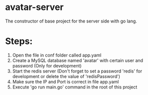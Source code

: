 # avatar-server
The constructor of base project for the server side with go lang.

# Steps:
 1. Open the file in conf folder called app.yaml
 2. Create a MySQL database named 'avatar' with certain user and password (Only for development)
 3. Start the redis server (Don't forget to set a password 'redis' for development or delete the value of 'redisPassword')
 4. Make sure the IP and Port is correct in file app.yaml
 5. Execute 'go run main.go' command in the root of this project

